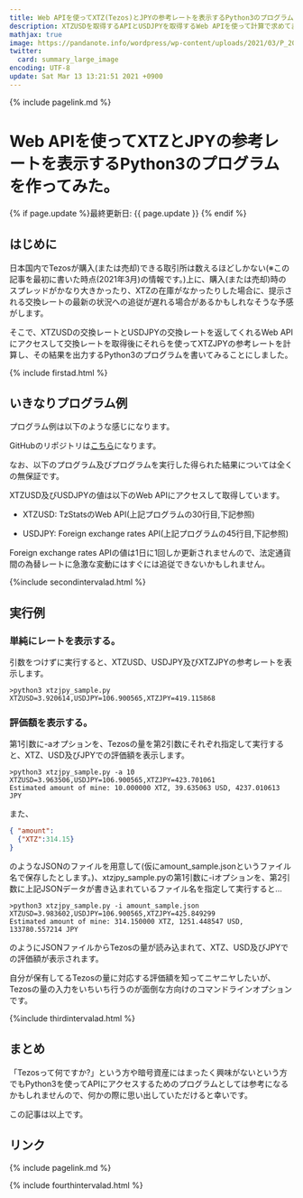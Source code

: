 ```yaml
---
title: Web APIを使ってXTZ(Tezos)とJPYの参考レートを表示するPython3のプログラムを作ってみた。 - panda大学習帳外伝
description: XTZUSDを取得するAPIとUSDJPYを取得するWeb APIを使って計算で求めてます。
mathjax: true
image: https://pandanote.info/wordpress/wp-content/uploads/2021/03/P_20210225_190838_vHDR_On_HP-scaled.jpg
twitter: 
  card: summary_large_image
encoding: UTF-8
update: Sat Mar 13 13:21:51 2021 +0900
---
```

{% include pagelink.md %}
# Web APIを使ってXTZとJPYの参考レートを表示するPython3のプログラムを作ってみた。
{% if page.update %}最終更新日: {{ page.update }} {% endif %}
## はじめに
日本国内でTezosが購入(または売却)できる取引所は数えるほどしかない(※この記事を最初に書いた時点(2021年3月)の情報です。)上に、購入(または売却)時のスプレッドがかなり大きかったり、XTZの在庫がなかったりした場合に、提示される交換レートの最新の状況への追従が遅れる場合があるかもしれなそうな予感がします。

そこで、XTZUSDの交換レートとUSDJPYの交換レートを返してくれるWeb APIにアクセスして交換レートを取得後にそれらを使ってXTZJPYの参考レートを計算し、その結果を出力するPython3のプログラムを書いてみることにしました。

{% include firstad.html %}

## いきなりプログラム例
プログラム例は以下のような感じになります。

GitHubのリポジトリは[こちら](https://github.com/pandanote-info/xtzjpy/)になります。

なお、以下のプログラム及びプログラムを実行した得られた結果については全くの無保証です。

<script src="https://gist-it.appspot.com/https://github.com/pandanote-info/xtzjpy/blob/main/xtzjpy.py"></script>

XTZUSD及びUSDJPYの値は以下のWeb APIにアクセスして取得しています。

* XTZUSD: TzStatsのWeb API(上記プログラムの30行目,下記参照)
<script src="https://gist-it.appspot.com/https://github.com/pandanote-info/xtzjpy/blob/main/xtzjpy.py?slice=29"></script>
* USDJPY: Foreign exchange rates API(上記プログラムの45行目,下記参照)
<script src="https://gist-it.appspot.com/https://github.com/pandanote-info/xtzjpy/blob/main/xtzjpy.py?slice=44"></script>

Foreign exchange rates APIの値は1日に1回しか更新されませんので、法定通貨間の為替レートに急激な変動にはすぐには追従できないかもしれません。

{%include secondintervalad.html %}

## 実行例
### 単純にレートを表示する。
引数をつけずに実行すると、XTZUSD、USDJPY及びXTZJPYの参考レートを表示します。
```
>python3 xtzjpy_sample.py
XTZUSD=3.920614,USDJPY=106.900565,XTZJPY=419.115868
```
### 評価額を表示する。
第1引数に-aオプションを、Tezosの量を第2引数にそれぞれ指定して実行すると、XTZ、USD及びJPYでの評価額を表示します。
```
>python3 xtzjpy_sample.py -a 10
XTZUSD=3.963506,USDJPY=106.900565,XTZJPY=423.701061
Estimated amount of mine: 10.000000 XTZ, 39.635063 USD, 4237.010613 JPY
```
また、
```JSON
{ "amount":
  {"XTZ":314.15}
}
```
のようなJSONのファイルを用意して(仮にamount_sample.jsonというファイル名で保存したとします。)、xtzjpy_sample.pyの第1引数に-iオプションを、第2引数に上記JSONデータが書き込まれているファイル名を指定して実行すると…
```
>python3 xtzjpy_sample.py -i amount_sample.json
XTZUSD=3.983602,USDJPY=106.900565,XTZJPY=425.849299
Estimated amount of mine: 314.150000 XTZ, 1251.448547 USD, 133780.557214 JPY
```
のようにJSONファイルからTezosの量が読み込まれて、XTZ、USD及びJPYでの評価額が表示されます。

自分が保有してるTezosの量に対応する評価額を知ってニヤニヤしたいが、Tezosの量の入力をいちいち行うのが面倒な方向けのコマンドラインオプションです。

{%include thirdintervalad.html %}

## まとめ
「Tezosって何ですか?」という方や暗号資産にはまったく興味がないという方でもPython3を使ってAPIにアクセスするためのプログラムとしては参考になるかもしれませんので、何かの際に思い出していただけると幸いです。

この記事は以上です。
## リンク
{% include pagelink.md %}

{% include fourthintervalad.html %}
